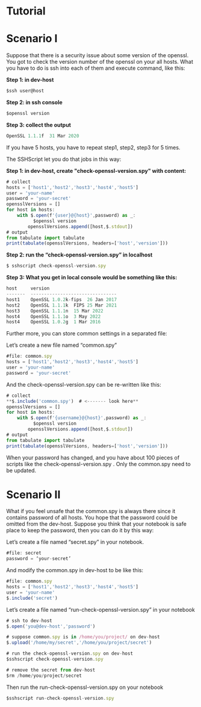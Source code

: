 # Tutorial

# Scenario I

Suppose that there is a security issue about some version of the openssl. You got to check the version number of the openssl on your all hosts. What you have to do is ssh into each of them and execute command, like this:

**Step 1: in dev-host**

```jsx
$ssh user@host
```

**Step 2:  in ssh console**

```jsx
$openssl version

```

**Step 3: collect the output** 

```jsx
OpenSSL 1.1.1f  31 Mar 2020
```

If you have 5 hosts, you have to repeat step1, step2, step3 for 5 times.

The SSHScript let you do that jobs in this way:

**Step 1: in dev-host, create "check-openssl-version.spy" with content:**

```jsx
# collect
hosts = ['host1','host2','host3','host4','host5']
user = 'your-name'
password = 'your-secret'
opensslVersions = []
for host in hosts:
    with $.open(f'{user}@{host}',password) as _:
	      $openssl version
        opensslVersions.append([host,$.stdout])
# output
from tabulate import tabulate
print(tabulate(opensslVersions, headers=['host','version']))
```

**Step 2: run the “check-openssl-version.spy”  in localhost**

```jsx
$ sshscript check-openssl-version.spy
```

**Step 3: What you get in local console would be something like this:**

```jsx
host     version
-------  --------------------------------
host1    OpenSSL 1.0.2k-fips  26 Jan 2017
host2    OpenSSL 1.1.1k  FIPS 25 Mar 2021
host3    OpenSSL 1.1.1n  15 Mar 2022
host4    OpenSSL 1.1.1o  3 May 2022
host4    OpenSSL 1.0.2g  1 Mar 2016
```

Further more, you can store common settings in a separated file:

Let’s create a new file named “common.spy”

```jsx
#file: common.spy
hosts = ['host1','host2','host3','host4','host5']
user = 'your-name'
password = 'your-secret'
```

And the check-openssl-version.spy can be re-written like this:

```jsx
# collect
**$.include('common.spy')  # <------- look here**
opensslVersions = []
for host in hosts:
    with $.open(f'{username}@{host}',password) as _:
	      $openssl version
        opensslVersions.append([host,$.stdout])
# output
from tabulate import tabulate
print(tabulate(opensslVersions, headers=['host','version']))
```

When your password has changed, and you have about 100 pieces of scripts like the  check-openssl-version.spy . Only the common.spy need to be updated.

# Scenario II

What if you feel unsafe that the common.spy is always there since it contains password of all hosts. You hope that the password could be omitted from the dev-host. Suppose you think that your notebook is safe place to keep the password, then you can do it by this way:

Let’s create a file named “secret.spy” in your notebook.

```jsx
#file: secret
password = ‘your-secret’
```

And modify the common.spy in dev-host to be like this:

```jsx
#file: common.spy
hosts = ['host1','host2','host3','host4','host5']
user = 'your-name'
$.include('secret')
```

Let’s create a file named “run-check-openssl-version.spy” in your notebook

```jsx
# ssh to dev-host
$.open('you@dev-host','password')

# suppose common.spy is in /home/you/project/ on dev-host
$.upload('/home/my/secret','/home/you/project/secret')

# run the check-openssl-version.spy on dev-host
$sshscript check-openssl-version.spy

# remove the secret from dev-host
$rm /home/you/project/secret

```

Then run the run-check-openssl-version.spy on your notebook

```jsx
$sshscript run-check-openssl-version.spy
```
